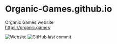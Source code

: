 # Organic-Games.github.io
Organic Games website<br>
https://organic.games

![Website](https://img.shields.io/website?color=green&down_message=offline&style=flat-square&up_message=online&url=https%3A%2F%2Forganic.games)
![GitHub last commit](https://img.shields.io/github/last-commit/Organic-Games/Organic-Games.github.io?color=green&style=flat-square)
